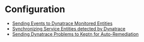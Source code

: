 # Configuration
- [Sending Events to Dynatrace Monitored Entities](./configuration/sending-events-to-dynatrace-monitored-entities.md)
- [Synchronizing Service Entities detected by Dynatrace](./configuration/synchronizing-service-entities-detected-by-dynatrace.md)
- [Sending Dynatrace Problems to Keptn for Auto-Remediation](./configuration/sending-dynatrace-problems-to-keptn-for-auto-remediation.md)